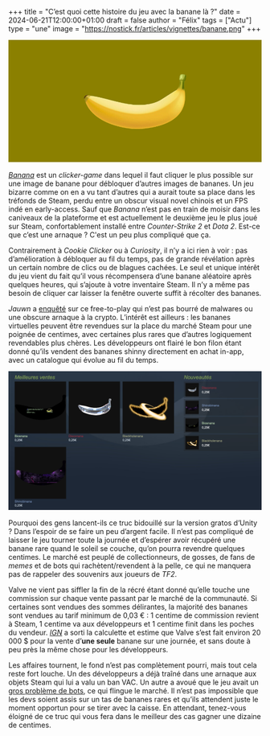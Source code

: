 +++
title = "C’est quoi cette histoire du jeu avec la banane là ?"
date = 2024-06-21T12:00:00+01:00
draft = false
author = "Félix"
tags = ["Actu"]
type = "une"
image = "https://nostick.fr/articles/vignettes/banane.png"
+++ 

![Capture d’écran du jeu Banana](banane.jpg "Qu’est-ce qui est jaune et qui attend ?")

*[Banana](https://store.steampowered.com/app/2923300/Banana/)* est un *clicker-game* dans lequel il faut cliquer le plus possible sur une image de banane pour débloquer d’autres images de bananes. Un jeu bizarre comme on en a vu tant d’autres qui a aurait toute sa place dans les tréfonds de Steam, perdu entre un obscur visual novel chinois et un FPS indé en early-access. Sauf que *Banana* n’est pas en train de moisir dans les caniveaux de la plateforme et est actuellement le deuxième jeu le plus joué sur Steam, confortablement installé entre *Counter-Strike 2* et *Dota 2*. Est-ce que c’est une arnaque ? C'est un peu plus compliqué que ça.

Contrairement à *Cookie Clicker* ou à *Curiosity*, il n’y a ici rien à voir : pas d’amélioration à débloquer au fil du temps, pas de grande révélation après un certain nombre de clics ou de blagues cachées. Le seul et unique intérêt du jeu vient du fait qu’il vous récompensera d’une banane aléatoire après quelques heures, qui s’ajoute à votre inventaire Steam. Il n’y a même pas besoin de cliquer car laisser la fenêtre ouverte suffit à récolter des bananes. 

*Jauwn* a [enquêté](https://www.youtube.com/watch?v=aitVHsg0rWA) sur ce free-to-play qui n’est pas bourré de malwares ou une obscure arnaque à la crypto. L’intérêt est ailleurs : les bananes virtuelles peuvent être revendues sur la place du marché Steam pour une poignée de centimes, avec certaines plus rares que d’autres logiquement revendables plus chères. Les développeurs ont flairé le bon filon étant donné qu’ils vendent des bananes shinny directement en achat in-app, avec un catalogue qui évolue au fil du temps.

![Capture d’écran du jeu Banana](achat.jpg "")

Pourquoi des gens lancent-ils ce truc bidouillé sur la version gratos d’Unity ? Dans l’espoir de se faire un peu d’argent facile. Il n’est pas compliqué de laisser le jeu tourner toute la journée et d’espérer avoir récupéré une banane rare quand le soleil se couche, qu’on pourra revendre quelques centimes. Le marché est peuplé de collectionneurs, de gosses, de fans de *memes* et de bots qui rachètent/revendent à la pelle, ce qui ne manquera pas de rappeler des souvenirs aux joueurs de *TF2*.

Valve ne vient pas siffler la fin de la récré étant donné qu’elle touche une commission sur chaque vente passant par le marché de la communauté. Si certaines sont vendues des sommes délirantes, la majorité des bananes sont vendues au tarif minimum de 0,03 € : 1 centime de commission revient à Steam, 1 centime va aux développeurs et 1 centime finit dans les poches du vendeur. *[IGN](https://www.ign.com/articles/banana-clicking-game-not-a-scam-developer-insists)* a sorti la calculette et estime que Valve s’est fait environ 20 000 $ pour la vente d’**une seule** banane sur une journée, et sans doute à peu près la même chose pour les développeurs. 

Les affaires tournent, le fond n’est pas complètement pourri, mais tout cela reste fort louche. Un des développeurs a déjà traîné dans une arnaque aux objets Steam qui lui a valu un ban VAC. Un autre a avoué que le jeu avait un [gros problème de bots](https://www.polygon.com/gaming/24173617/banana-clicker-game-steam-egg), ce qui flingue le marché. Il n’est pas impossible que les devs soient assis sur un tas de bananes rares et qu’ils attendent juste le moment opportun pour se tirer avec la caisse. En attendant, tenez-vous éloigné de ce truc qui vous fera dans le meilleur des cas gagner une dizaine de centimes. 





